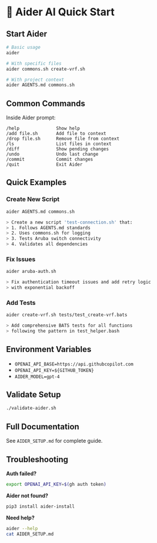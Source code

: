 # 🤖 Aider AI Quick Start

## Start Aider

```bash
# Basic usage
aider

# With specific files
aider commons.sh create-vrf.sh

# With project context
aider AGENTS.md commons.sh
```

## Common Commands

Inside Aider prompt:

```text
/help              Show help
/add file.sh       Add file to context
/drop file.sh      Remove file from context
/ls                List files in context
/diff              Show pending changes
/undo              Undo last change
/commit            Commit changes
/quit              Exit Aider
```

## Quick Examples

### Create New Script

```bash
aider AGENTS.md commons.sh

> Create a new script 'test-connection.sh' that:
> 1. Follows AGENTS.md standards
> 2. Uses commons.sh for logging
> 3. Tests Aruba switch connectivity
> 4. Validates all dependencies
```

### Fix Issues

```bash
aider aruba-auth.sh

> Fix authentication timeout issues and add retry logic
> with exponential backoff
```

### Add Tests

```bash
aider create-vrf.sh tests/test_create-vrf.bats

> Add comprehensive BATS tests for all functions
> following the pattern in test_helper.bash
```

## Environment Variables

- `OPENAI_API_BASE=https://api.githubcopilot.com`
- `OPENAI_API_KEY=${GITHUB_TOKEN}`
- `AIDER_MODEL=gpt-4`

## Validate Setup

```bash
./validate-aider.sh
```

## Full Documentation

See `AIDER_SETUP.md` for complete guide.

## Troubleshooting

**Auth failed?**

```bash
export OPENAI_API_KEY=$(gh auth token)
```

**Aider not found?**

```bash
pip3 install aider-install
```

**Need help?**

```bash
aider --help
cat AIDER_SETUP.md
```
